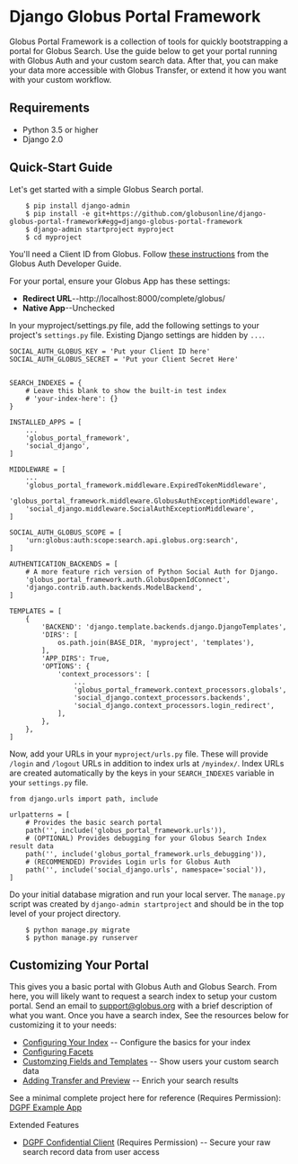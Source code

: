 # Django Globus Portal Framework

Globus Portal Framework is a collection of tools for quickly bootstrapping a
portal for Globus Search. Use the guide below to get your portal running with
Globus Auth and your custom search data. After that, you can make your data
more accessible with Globus Transfer, or extend it how you want with your custom
workflow.

## Requirements

* Python 3.5 or higher
* Django 2.0

## Quick-Start Guide

Let's get started with a simple Globus Search portal.

```
    $ pip install django-admin
    $ pip install -e git+https://github.com/globusonline/django-globus-portal-framework#egg=django-globus-portal-framework
    $ django-admin startproject myproject
    $ cd myproject
```

You'll need a Client ID from Globus. Follow [these instructions](https://docs.globus.org/api/auth/developer-guide/#register-app)
from the Globus Auth Developer Guide.

For your portal, ensure your Globus App has these settings:

* **Redirect URL**--http://localhost:8000/complete/globus/
* **Native App**--Unchecked


In your myproject/settings.py file, add the following settings to your
project's `settings.py` file. Existing Django settings are hidden by `...`.
```
SOCIAL_AUTH_GLOBUS_KEY = 'Put your Client ID here'
SOCIAL_AUTH_GLOBUS_SECRET = 'Put your Client Secret Here'


SEARCH_INDEXES = {
    # Leave this blank to show the built-in test index
    # 'your-index-here': {}
}

INSTALLED_APPS = [
    ...
    'globus_portal_framework',
    'social_django',
]

MIDDLEWARE = [
    ...
    'globus_portal_framework.middleware.ExpiredTokenMiddleware',
    'globus_portal_framework.middleware.GlobusAuthExceptionMiddleware',
    'social_django.middleware.SocialAuthExceptionMiddleware',
]

SOCIAL_AUTH_GLOBUS_SCOPE = [
    'urn:globus:auth:scope:search.api.globus.org:search',
]

AUTHENTICATION_BACKENDS = [
    # A more feature rich version of Python Social Auth for Django.
    'globus_portal_framework.auth.GlobusOpenIdConnect',
    'django.contrib.auth.backends.ModelBackend',
]

TEMPLATES = [
    {
        'BACKEND': 'django.template.backends.django.DjangoTemplates',
        'DIRS': [
            os.path.join(BASE_DIR, 'myproject', 'templates'),
        ],
        'APP_DIRS': True,
        'OPTIONS': {
            'context_processors': [
                ...
                'globus_portal_framework.context_processors.globals',
                'social_django.context_processors.backends',
                'social_django.context_processors.login_redirect',
            ],
        },
    },
]
```

Now, add your URLs in your `myproject/urls.py` file. These will provide
`/login` and `/logout` URLs in addition to index urls at `/myindex/`. Index
URLs are created automatically by the keys in your `SEARCH_INDEXES` variable
in your `settings.py` file.

```
from django.urls import path, include

urlpatterns = [
    # Provides the basic search portal
    path('', include('globus_portal_framework.urls')),
    # (OPTIONAL) Provides debugging for your Globus Search Index result data
    path('', include('globus_portal_framework.urls_debugging')),
    # (RECOMMENDED) Provides Login urls for Globus Auth
    path('', include('social_django.urls', namespace='social')),
]
```

Do your initial database migration and run your local server. The `manage.py`
script was created by `django-admin startproject` and should be in the top
level of your project directory.

```
    $ python manage.py migrate
    $ python manage.py runserver
```

## Customizing Your Portal

This gives you a basic portal with Globus Auth and Globus Search. From here, you
will likely want to request a search index to setup your custom portal. Send an
email to support@globus.org with a brief description of what you want. Once you have
a search index, See the resources below for customizing it to your needs:

* [Configuring Your Index](https://github.com/globusonline/django-globus-portal-framework/wiki/Configuring-Your-Index) -- Configure the basics for your index
* [Configuring Facets](https://github.com/globusonline/django-globus-portal-framework/wiki/Configuring-Facets)
* [Customzing Fields and Templates](https://github.com/globusonline/django-globus-portal-framework/wiki/Customizing-Fields-and-Templates) -- Show users your custom search data
* [Adding Transfer and Preview](https://github.com/globusonline/django-globus-portal-framework/wiki/Adding-Transfer-and-Preview) -- Enrich your search results

See a minimal complete project here for reference (Requires Permission): [DGPF Example App](https://github.com/globusonline/dgpf-example-app)

Extended Features

* [DGPF Confidential Client](https://github.com/globusonline/dgpf-confidential-client) (Requires Permission) -- Secure your raw search record data from user access


